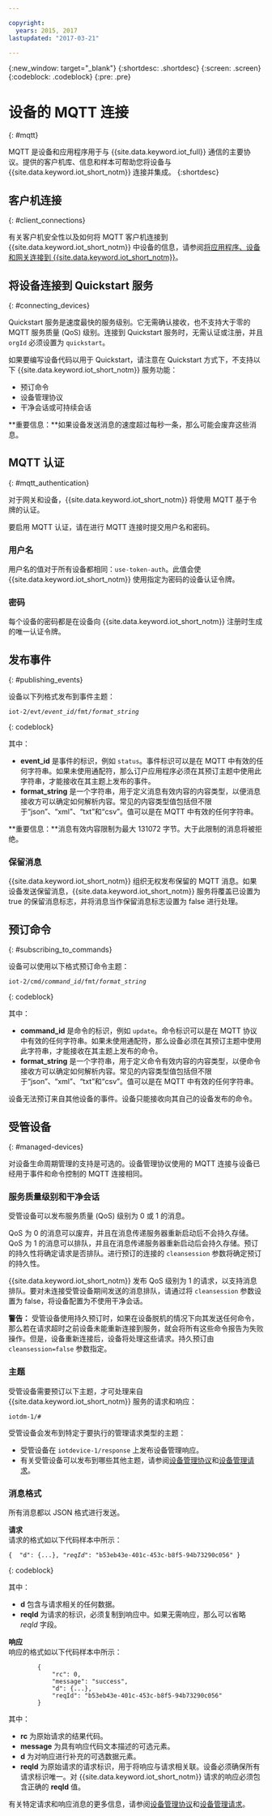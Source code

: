 ```yaml
---

copyright:
  years: 2015, 2017
lastupdated: "2017-03-21"

---
```


{:new_window: target="_blank"}
{:shortdesc: .shortdesc}
{:screen: .screen}
{:codeblock: .codeblock}
{:pre: .pre}


# 设备的 MQTT 连接
{: #mqtt}

MQTT 是设备和应用程序用于与 {{site.data.keyword.iot_full}} 通信的主要协议。提供的客户机库、信息和样本可帮助您将设备与 {{site.data.keyword.iot_short_notm}} 连接并集成。
{:shortdesc}

## 客户机连接
{: #client_connections}

有关客户机安全性以及如何将 MQTT 客户机连接到 {{site.data.keyword.iot_short_notm}} 中设备的信息，请参阅[将应用程序、设备和网关连接到 {{site.data.keyword.iot_short_notm}}](../reference/security/connect_devices_apps_gw.html)。


## 将设备连接到 Quickstart 服务
{: #connecting_devices}

Quickstart 服务是速度最快的服务级别。它无需确认接收，也不支持大于零的 MQTT 服务质量 (QoS) 级别。连接到 Quickstart 服务时，无需认证或注册，并且 ``orgId`` 必须设置为 ``quickstart``。

如果要编写设备代码以用于 Quickstart，请注意在 Quickstart 方式下，不支持以下 {{site.data.keyword.iot_short_notm}} 服务功能：

-  预订命令
-  设备管理协议
-  干净会话或可持续会话

**重要信息：**如果设备发送消息的速度超过每秒一条，那么可能会废弃这些消息。


## MQTT 认证
{: #mqtt_authentication}

对于网关和设备，{{site.data.keyword.iot_short_notm}} 将使用 MQTT 基于令牌的认证。

要启用 MQTT 认证，请在进行 MQTT 连接时提交用户名和密码。

### 用户名

用户名的值对于所有设备都相同：``use-token-auth``。此值会使 {{site.data.keyword.iot_short_notm}} 使用指定为密码的设备认证令牌。

### 密码

每个设备的密码都是在设备向 {{site.data.keyword.iot_short_notm}} 注册时生成的唯一认证令牌。

## 发布事件
{: #publishing_events}

设备以下列格式发布到事件主题：

<pre class="pre"><code class="hljs">iot-2/evt/<var class="keyword varname">event_id</var>/fmt/<var class="keyword varname">format_string</var></code></pre>
{: codeblock}

其中：

-  **event_id** 是事件的标识，例如 ``status``。事件标识可以是在 MQTT 中有效的任何字符串。如果未使用通配符，那么订户应用程序必须在其预订主题中使用此字符串，才能接收在其主题上发布的事件。
-  **format_string** 是一个字符串，用于定义消息有效内容的内容类型，以便消息接收方可以确定如何解析内容。常见的内容类型值包括但不限于“json”、“xml”、“txt”和“csv”。值可以是在 MQTT 中有效的任何字符串。

**重要信息：**消息有效内容限制为最大 131072 字节。大于此限制的消息将被拒绝。

### 保留消息
{{site.data.keyword.iot_short_notm}} 组织无权发布保留的 MQTT 消息。如果设备发送保留消息，{{site.data.keyword.iot_short_notm}} 服务将覆盖已设置为 true 的保留消息标志，并将消息当作保留消息标志设置为 false 进行处理。


## 预订命令
{: #subscribing_to_commands}

设备可以使用以下格式预订命令主题：

<pre class="pre"><code class="hljs">iot-2/cmd/<var class="keyword varname">command_id</var>/fmt/<var class="keyword varname">format_string</var></code></pre>
{: codeblock}

其中：
 - **command_id** 是命令的标识，例如 ``update``。命令标识可以是在 MQTT 协议中有效的任何字符串。如果未使用通配符，那么设备必须在其预订主题中使用此字符串，才能接收在其主题上发布的命令。
 - **format_string** 是一个字符串，用于定义命令有效内容的内容类型，以便命令接收方可以确定如何解析内容。常见的内容类型值包括但不限于“json”、“xml”、“txt”和“csv”。值可以是在 MQTT 中有效的任何字符串。

设备无法预订来自其他设备的事件。设备只能接收向其自己的设备发布的命令。

## 受管设备
{: #managed-devices}

对设备生命周期管理的支持是可选的。设备管理协议使用的 MQTT 连接与设备已经用于事件和命令控制的 MQTT 连接相同。

### 服务质量级别和干净会话

受管设备可以发布服务质量 (QoS) 级别为 0 或 1 的消息。

QoS 为 0 的消息可以废弃，并且在消息传递服务器重新启动后不会持久存储。QoS 为 1 的消息可以排队，并且在消息传递服务器重新启动后会持久存储。预订的持久性将确定请求是否排队。进行预订的连接的 ``cleansession`` 参数将确定预订的持久性。  

{{site.data.keyword.iot_short_notm}} 发布 QoS 级别为 1 的请求，以支持消息排队。要对未连接受管设备期间发送的消息排队，请通过将 ``cleansession`` 参数设置为 false，将设备配置为不使用干净会话。

**警告：**
  受管设备使用持久预订时，如果在设备脱机的情况下向其发送任何命令，那么若在请求超时之前设备未能重新连接到服务，就会将所有这些命令报告为失败操作。但是，设备重新连接后，设备将处理这些请求。持久预订由 ``cleansession=false`` 参数指定。

### 主题

受管设备需要预订以下主题，才可处理来自 {{site.data.keyword.iot_short_notm}} 服务的请求和响应：

```
iotdm-1/#
```


受管设备会发布到特定于要执行的管理请求类型的主题：

- 受管设备在 ``iotdevice-1/response`` 上发布设备管理响应。
- 有关受管设备可以发布到哪些其他主题，请参阅[设备管理协议](device_mgmt/index.html)和[设备管理请求](device_mgmt/requests.html)。



### 消息格式

所有消息都以 JSON 格式进行发送。

**请求**  
请求的格式如以下代码样本中所示：

<pre class="pre"><code class="hljs">{  "d": {...}, "<var class="keyword varname">reqId</var>": "b53eb43e-401c-453c-b8f5-94b73290c056" }</code></pre>
{: codeblock}

其中：

 - **d** 包含与请求相关的任何数据。
 - **reqId** 为请求的标识，必须复制到响应中。如果无需响应，那么可以省略 *reqId* 字段。

**响应**  
响应的格式如以下代码样本中所示：
```
        {
            "rc": 0,
            "message": "success",
            "d": {...},
            "reqId": "b53eb43e-401c-453c-b8f5-94b73290c056"
        }
```
其中：  
 - **rc** 为原始请求的结果代码。
 - **message** 为具有响应代码文本描述的可选元素。
 - **d** 为对响应进行补充的可选数据元素。
 - **reqId** 为原始请求的请求标识，用于将响应与请求相关联。设备必须确保所有请求标识唯一。对 {{site.data.keyword.iot_short_notm}} 请求的响应必须包含正确的 **reqId** 值。

有关特定请求和响应消息的更多信息，请参阅[设备管理协议](device_mgmt/index.html)和[设备管理请求](device_mgmt/requests.html)。
